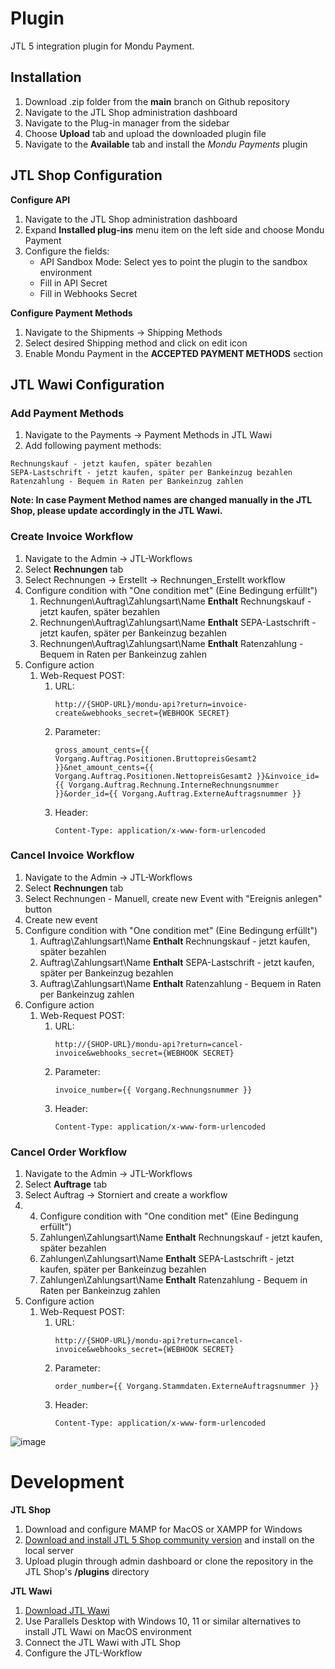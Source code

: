 # Plugin

JTL 5 integration plugin for Mondu Payment.

## Installation

1. Download .zip folder from the **main** branch on Github repository
2. Navigate to the JTL Shop administration dashboard
3. Navigate to the Plug-in manager from the sidebar
4. Choose **Upload** tab and upload the downloaded plugin file
5. Navigate to the **Available** tab and install the *Mondu Payments* plugin

## JTL Shop Configuration

**Configure API**

1. Navigate to the JTL Shop administration dashboard
2. Expand **Installed plug-ins** menu item on the left side and choose Mondu Payment
3. Configure the fields:
   * API Sandbox Mode: Select yes to point the plugin to the sandbox environment
   * Fill in API Secret
   * Fill in Webhooks Secret

**Configure Payment Methods**

1. Navigate to the Shipments -> Shipping Methods
2. Select desired Shipping method and click on edit icon
3. Enable Mondu Payment in the **ACCEPTED PAYMENT METHODS** section

## JTL Wawi Configuration

### Add Payment Methods
1. Navigate to the Payments -> Payment Methods in JTL Wawi
2. Add following payment methods:

```
Rechnungskauf - jetzt kaufen, später bezahlen
SEPA-Lastschrift - jetzt kaufen, später per Bankeinzug bezahlen
Ratenzahlung - Bequem in Raten per Bankeinzug zahlen
```

**Note: In case Payment Method names are changed manually in the JTL Shop, please update accordingly in the JTL Wawi.**


### Create Invoice Workflow

1. Navigate to the Admin -> JTL-Workflows
2. Select **Rechnungen** tab
3. Select Rechnungen -> Erstellt -> Rechnungen_Erstellt workflow
4. Configure condition with "One condition met" (Eine Bedingung erfüllt")
   1. Rechnungen\Auftrag\Zahlungsart\Name **Enthalt** Rechnungskauf - jetzt kaufen, später bezahlen
   2. Rechnungen\Auftrag\Zahlungsart\Name **Enthalt** SEPA-Lastschrift - jetzt kaufen, später per Bankeinzug bezahlen
   3. Rechnungen\Auftrag\Zahlungsart\Name **Enthalt** Ratenzahlung - Bequem in Raten per Bankeinzug zahlen
5. Configure action
   1. Web-Request POST:
      1. URL:
         ```
         http://{SHOP-URL}/mondu-api?return=invoice-create&webhooks_secret={WEBHOOK SECRET}
         ```
      2. Parameter:
         ```
         gross_amount_cents={{ Vorgang.Auftrag.Positionen.BruttopreisGesamt2 }}&net_amount_cents={{ Vorgang.Auftrag.Positionen.NettopreisGesamt2 }}&invoice_id={{ Vorgang.Auftrag.Rechnung.InterneRechnungsnummer }}&order_id={{ Vorgang.Auftrag.ExterneAuftragsnummer }}
         ```
      3. Header:
         ```
         Content-Type: application/x-www-form-urlencoded
         ```

### Cancel Invoice Workflow

1. Navigate to the Admin -> JTL-Workflows
2. Select **Rechnungen** tab
3. Select Rechnungen - Manuell, create new Event with "Ereignis anlegen" button
4. Create new event
4. Configure condition with "One condition met" (Eine Bedingung erfüllt")
   1. Auftrag\Zahlungsart\Name **Enthalt** Rechnungskauf - jetzt kaufen, später bezahlen
   2. Auftrag\Zahlungsart\Name **Enthalt** SEPA-Lastschrift - jetzt kaufen, später per Bankeinzug bezahlen
   3. Auftrag\Zahlungsart\Name **Enthalt** Ratenzahlung - Bequem in Raten per Bankeinzug zahlen
6. Configure action
   1. Web-Request POST:
      1. URL:
         ```
         http://{SHOP-URL}/mondu-api?return=cancel-invoice&webhooks_secret={WEBHOOK SECRET}
         ```
      2. Parameter:
         ```
         invoice_number={{ Vorgang.Rechnungsnummer }}
         ```
      3. Header:
         ```
         Content-Type: application/x-www-form-urlencoded
         ```

### Cancel Order Workflow

1. Navigate to the Admin -> JTL-Workflows
2. Select **Auftrage** tab
3. Select Auftrag -> Storniert and create a workflow
4. 4. Configure condition with "One condition met" (Eine Bedingung erfüllt")
   1. Zahlungen\Zahlungsart\Name **Enthalt** Rechnungskauf - jetzt kaufen, später bezahlen
   2. Zahlungen\Zahlungsart\Name **Enthalt** SEPA-Lastschrift - jetzt kaufen, später per Bankeinzug bezahlen
   3. Zahlungen\Zahlungsart\Name **Enthalt** Ratenzahlung - Bequem in Raten per Bankeinzug zahlen
5. Configure action
   1. Web-Request POST:
      1. URL:
         ```
         http://{SHOP-URL}/mondu-api?return=cancel-invoice&webhooks_secret={WEBHOOK SECRET}
         ```
      2. Parameter:
         ```
         order_number={{ Vorgang.Stammdaten.ExterneAuftragsnummer }}
         ```
      3. Header:
         ```
         Content-Type: application/x-www-form-urlencoded
         ```

![image](https://user-images.githubusercontent.com/97665980/228552408-cf45d35d-9c62-4248-9ee8-fbf5aa6a7aa9.png)


# Development

**JTL Shop**

1. Download and configure MAMP for MacOS or XAMPP for Windows
2. [Download and install JTL 5 Shop community version](https://guide.jtl-software.de/jtl-shop/jtl-shop-kauf-editionen/jtl-shop-neu-installieren/) and install on the local server
3. Upload plugin through admin dashboard or clone the repository in the JTL Shop's **/plugins** directory

**JTL Wawi**

1. [Download JTL Wawi](https://www.jtl-software.de/jtl-wawi-download)
2. Use Parallels Desktop with Windows 10, 11 or similar alternatives to install JTL Wawi on MacOS environment
3. Connect the JTL Wawi with JTL Shop
4. Configure the JTL-Workflow

